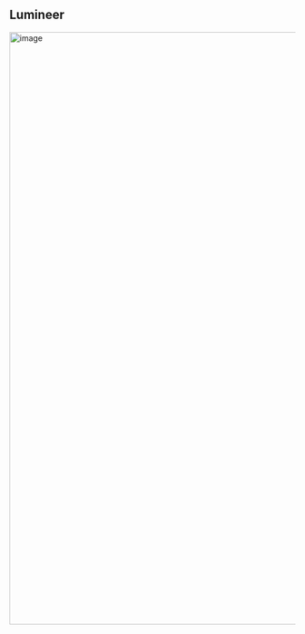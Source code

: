 ## Lumineer


<img width="1042" alt="image" src="https://user-images.githubusercontent.com/89586838/145696669-ae55f5a3-d962-43ee-8401-2e1d0b820c64.png">

